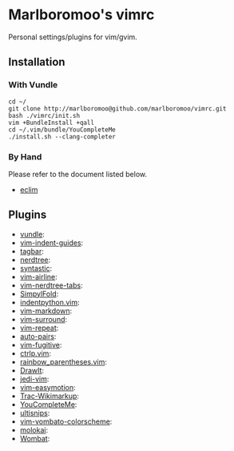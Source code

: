 # Marlboromoo's vimrc
Personal settings/plugins for vim/gvim.

## Installation
### With Vundle
```
cd ~/
git clone http://marlboromoo@github.com/marlboromoo/vimrc.git
bash ./vimrc/init.sh
vim +BundleInstall +qall
cd ~/.vim/bundle/YouCompleteMe
./install.sh --clang-completer
```
### By Hand
Please refer to the document listed below.
* [eclim](http://eclim.org/)

## Plugins
* [vundle](https://github.com/gmarik/vundle): 
* [vim-indent-guides](https://github.com/nathanaelkane/vim-indent-guides): 
* [tagbar](https://github.com/majutsushi/tagbar): 
* [nerdtree](https://github.com/scrooloose/nerdtree): 
* [syntastic](https://github.com/scrooloose/syntastic): 
* [vim-airline](https://github.com/bling/vim-airline): 
* [vim-nerdtree-tabs](https://github.com/jistr/vim-nerdtree-tabs): 
* [SimpylFold](https://github.com/tmhedberg/SimpylFold): 
* [indentpython.vim](https://github.com/vim-scripts/indentpython.vim): 
* [vim-markdown](https://github.com/hallison/vim-markdown): 
* [vim-surround](https://github.com/tpope/vim-surround): 
* [vim-repeat](https://github.com/tpope/vim-repeat): 
* [auto-pairs](https://github.com/jiangmiao/auto-pairs): 
* [vim-fugitive](https://github.com/tpope/vim-fugitive): 
* [ctrlp.vim](https://github.com/kien/ctrlp.vim): 
* [rainbow_parentheses.vim](https://github.com/kien/rainbow_parentheses.vim): 
* [DrawIt](https://github.com/vim-scripts/DrawIt): 
* [jedi-vim](https://github.com/davidhalter/jedi-vim): 
* [vim-easymotion](https://github.com/Lokaltog/vim-easymotion): 
* [Trac-Wikimarkup](https://github.com/vim-scripts/Trac-Wikimarkup): 
* [YouCompleteMe](https://github.com/Valloric/YouCompleteMe): 
* [ultisnips](https://github.com/SirVer/ultisnips): 
* [vim-vombato-colorscheme](https://github.com/molok/vim-vombato-colorscheme): 
* [molokai](https://github.com/tomasr/molokai): 
* [Wombat](https://github.com/vim-scripts/Wombat): 
